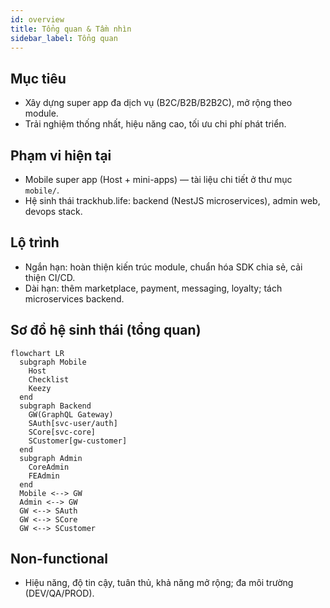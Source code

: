 ```yaml
---
id: overview
title: Tổng quan & Tầm nhìn
sidebar_label: Tổng quan
---
```


## Mục tiêu

- Xây dựng super app đa dịch vụ (B2C/B2B/B2B2C), mở rộng theo module.
- Trải nghiệm thống nhất, hiệu năng cao, tối ưu chi phí phát triển.

## Phạm vi hiện tại

- Mobile super app (Host + mini-apps) — tài liệu chi tiết ở thư mục `mobile/`.
- Hệ sinh thái trackhub.life: backend (NestJS microservices), admin web, devops stack.

## Lộ trình

- Ngắn hạn: hoàn thiện kiến trúc module, chuẩn hóa SDK chia sẻ, cải thiện CI/CD.
- Dài hạn: thêm marketplace, payment, messaging, loyalty; tách microservices backend.

## Sơ đồ hệ sinh thái (tổng quan)

```mermaid
flowchart LR
  subgraph Mobile
    Host
    Checklist
    Keezy
  end
  subgraph Backend
    GW(GraphQL Gateway)
    SAuth[svc-user/auth]
    SCore[svc-core]
    SCustomer[gw-customer]
  end
  subgraph Admin
    CoreAdmin
    FEAdmin
  end
  Mobile <--> GW
  Admin <--> GW
  GW <--> SAuth
  GW <--> SCore
  GW <--> SCustomer
```

## Non-functional

- Hiệu năng, độ tin cậy, tuân thủ, khả năng mở rộng; đa môi trường (DEV/QA/PROD).


